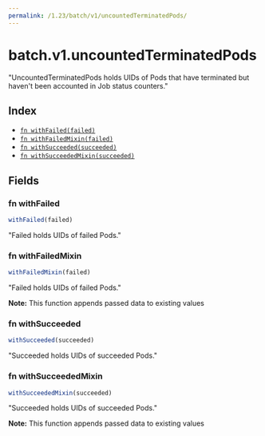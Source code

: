 ```yaml
---
permalink: /1.23/batch/v1/uncountedTerminatedPods/
---
```


# batch.v1.uncountedTerminatedPods

"UncountedTerminatedPods holds UIDs of Pods that have terminated but haven't been accounted in Job status counters."

## Index

* [`fn withFailed(failed)`](#fn-withfailed)
* [`fn withFailedMixin(failed)`](#fn-withfailedmixin)
* [`fn withSucceeded(succeeded)`](#fn-withsucceeded)
* [`fn withSucceededMixin(succeeded)`](#fn-withsucceededmixin)

## Fields

### fn withFailed

```ts
withFailed(failed)
```

"Failed holds UIDs of failed Pods."

### fn withFailedMixin

```ts
withFailedMixin(failed)
```

"Failed holds UIDs of failed Pods."

**Note:** This function appends passed data to existing values

### fn withSucceeded

```ts
withSucceeded(succeeded)
```

"Succeeded holds UIDs of succeeded Pods."

### fn withSucceededMixin

```ts
withSucceededMixin(succeeded)
```

"Succeeded holds UIDs of succeeded Pods."

**Note:** This function appends passed data to existing values